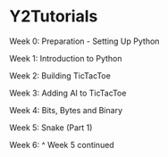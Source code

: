 # Y2Tutorials

Week 0: Preparation - Setting Up Python

Week 1: Introduction to Python

Week 2: Building TicTacToe

Week 3: Adding AI to TicTacToe

Week 4: Bits, Bytes and Binary

Week 5: Snake (Part 1)

Week 6: ^ Week 5 continued
